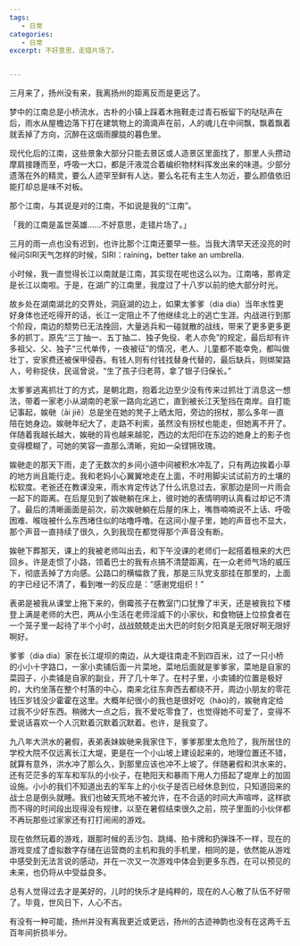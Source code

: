 ```yaml
---
tags:
   - 日常
categories:
   - 日常
excerpt: 不好意思，走错片场了。


---
```






三月来了，扬州没有来，我离扬州的距离反而是更远了。



梦中的江南总是小桥流水，古朴的小镇上踩着木拖鞋走过青石板留下的哒哒声在后，雨水从屋檐边落下打在建筑物上的滴滴声在前，人的魂儿在中间飘，飘着飘着就丢掉了方向，沉醉在这烟雨朦胧的暮色里。



现代化后的江南，这些景象大部分只能去景区或人造景区里面找了，那里人头攒动摩肩接踵而至，呼吸一大口，都是汗液混合着编织物材料挥发出来的味道。少部分遗落在外的精灵，要么人迹罕至鲜有人达，要么名花有主生人勿近，要么颜值依旧能打却总是味不对板。



那个江南，与其说是对的江南，不如说是我的“江南”。



「我的江南是盖世英雄......不好意思，走错片场了。」



三月的雨一点也没有迟到，也许比那个江南还要早一些。当我大清早天还没亮的时候问SIRI天气怎样的时候，SIRI：raining，better take an umbrella.



小时候，我一直觉得长江以南就是江南，其实现在呢也这么以为。江南咯，那肯定是长江以南啦。于是，在湖广的江南里，我度过了十八岁以前的绝大部分时光。



故乡处在湖南湖北的交界处，洞庭湖的边上，如果太爹爹（dia dia）当年水性更好身体也还吃得开的话，长江一定阻止不了他继续北上的逃亡生涯。内战进行到那个阶段，南边的颓势已无法挽回，大量逃兵和一碰就散的战线，带来了更多更多更多的抓丁。原先“三丁抽一、五丁抽二、独子免役、老人亦免”的规定，最后却有许多祖父、父、独子“三代单传，一夜被征”的情况，老人、儿童都不能幸免，都叫做壮丁，安家费还被保甲侵吞。有钱人则有付钱找替身代替的，最后缺兵，则绑架路人，号称捉伕，民谣曾说，“生了孩子归老蒋，拿了银子归保长。”



太爹爹逃离抓壮丁的方式，是朝北跑，抱着北边至少没有传来过抓壮丁消息这一想法，带着一家老小从湖南的老家一路向北逃亡，直到被长江天堑挡在南岸。自打能记事起，娭毑（āi jiě）总是坐在她的凳子上晒太阳，旁边的拐杖，那么多年一直陪在她身边。娭毑年纪大了，走路不利索，虽然没有拐杖也能走，但她离不开了。伴随着我越长越大，娭毑的背也越来越驼，西边的太阳印在东边的她身上的影子也变得模糊了，可她的笑容一直那么清晰，宛如一朵铿锵玫瑰。



娭毑走的那天下雨，走了无数次的乡间小道中间被积水冲乱了，只有两边挨着小草的地方尚且能行走。我和老妈小心翼翼地走在上面，不时用脚尖试试前方的土壤的松软度。老爸还在教课没来，雨水肯定传达了什么讯息过去，家那边是同一片雨会一起下的距离。在后屋见到了娭毑躺在床上，彼时她的表情明明认真看过却记不清了。最后的清晰画面是前次，前次娭毑躺在后屋的床上，嘴唇喃喃说不上话、呼吸困难、喉咙被什么东西堵住似的咕噜呼噜。在这间小屋子里，她的声音也不显大，那个声音一直持续了很久，久到我现在都觉得那个声音没有断。



娭毑下葬那天，课上的我被老师叫出去，和下午没课的老师们一起搭着租来的大巴回乡。许是走惯了小路，领着巴士的我有点搞不清楚距离，在一众老师气场的威压下，彻底丢掉了方向感。公路口的横幅救了我，那是三队党支部挂在那里的，上面的字已经记不清了，看到唯一的反应是：“感谢党组织！”



表弟是被我从课堂上拖下来的，倒霉孩子在教室门口犹豫了半天，还是被我拉下楼登上满是老师的大巴，两从小生活在老师淫威下的小家伙，和食物链上位掠食者在一个笼子里一起待了半个小时，战战兢兢走出大巴的时刻夕阳真是无限好啊无限好啊好。



爹爹（dia dia）家在长江堤坝的南边，从大堤往南走不到四百米，过了一只小桥的小小十字路口，一家小卖铺后面一片菜地，菜地后面就是爹爹家，菜地是自家的菜园子，小卖铺是自家的副业，开了几十年了。在村子里，小卖铺的位置是极好的，大约坐落在整个村落的中心，南来北往东奔西去都绕不开，周边小朋友的零花钱压岁钱没少霍霍在这里。大概年纪很小的我也是很好吃（hào)的，娭毑肯定给过我不少好东西。稍微大一点之后，我不爱吃零食了，也觉得她不可爱了，变得不爱说话喜欢一个人沉默着沉默着沉默着。也许，是我变了。



九八年大洪水的暑假，表弟表妹娭毑来我家住下，爹爹那里太危险了，我所居住的学校大院不仅远离长江大堤，更是在一个小山坡上建设起来的，地理位置还不错，就算有意外，洪水冲了那么久，到那里应该也冲不上坡了。伴随暑假和洪水来的，还有茫茫多的军车和军队的小伙子，在艳阳天和暴雨下用人力搭起了堤岸上的加固设施。小小的我们不知道出去的军车上的小伙子是否已经休息到位，只知道回来的战士总是倒头就睡。我们也破天荒地不被允许，在不合适的时间大声喧哗，这样欲而不得的时间段出现得没有规律，以至在暑假结束很久之前，院子里面的小伙伴都不再玩那些过家家还有打打闹闹的游戏。



现在依然玩着的游戏，跟那时候的丢沙包、跳绳、拍卡牌和扔弹珠不一样，现在的游戏变成了虚拟数字存储在运营商的主机和我的手机里，相同的是，依然能从游戏中感受到无法言说的感动，并在一次又一次游戏中体会到更多东西，在可以预见的未来，也仍将从中受益良多。



总有人觉得过去才是美好的，儿时的快乐才是纯粹的，现在的人心散了队伍不好带了。毕竟，世风日下，人心不古。



有没有一种可能，扬州并没有离我更近或更远，扬州的古迹神韵也没有在这两千五百年间折损半分。
